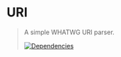 # URI

> A simple WHATWG URI parser.
>
> [![Dependencies][david-image]][david-url]

[david-image]: http://img.shields.io/david/dev/nuintun/uri.svg?style=flat-square
[david-url]: https://david-dm.org/nuintun/uri?type=dev
